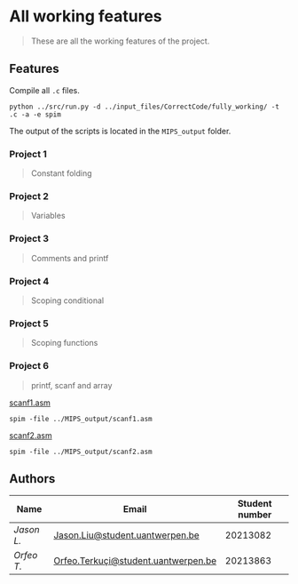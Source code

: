 # All working features
> These are all the working features of the project.
 
## Features
Compile all `.c` files.   

```shell
python ../src/run.py -d ../input_files/CorrectCode/fully_working/ -t .c -a -e spim
```
       
The output of the scripts is located in the `MIPS_output` folder.

### Project 1
> Constant folding

### Project 2
> Variables

### Project 3
> Comments and printf

### Project 4
> Scoping conditional

### Project 5
> Scoping functions

### Project 6
> printf, scanf and array

[scanf1.asm](../MIPS_output/scanf1.asm)  
```shell 
spim -file ../MIPS_output/scanf1.asm
```  
[scanf2.asm](../MIPS_output/scanf2.asm)  
```shell
spim -file ../MIPS_output/scanf2.asm
```  


## Authors
| **Name**   | **Email**                           | **Student number** |
|------------|-------------------------------------|--------------------|
| _Jason L._ | Jason.Liu@student.uantwerpen.be     | 20213082           |
| _Orfeo T._ | Orfeo.Terkuçi@student.uantwerpen.be | 20213863           |